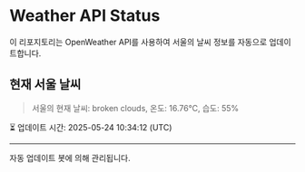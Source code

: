 
# Weather API Status

이 리포지토리는 OpenWeather API를 사용하여 서울의 날씨 정보를 자동으로 업데이트합니다.

## 현재 서울 날씨
> 서울의 현재 날씨: broken clouds, 온도: 16.76°C, 습도: 55%

⏳ 업데이트 시간: 2025-05-24 10:34:12 (UTC)

---
자동 업데이트 봇에 의해 관리됩니다.
